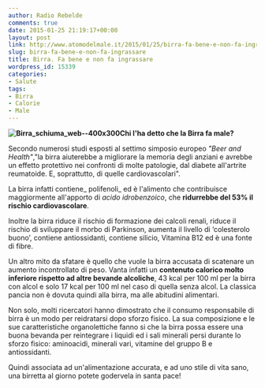 ```yaml
---
author: Radio Rebelde
comments: true
date: 2015-01-25 21:19:17+00:00
layout: post
link: http://www.atomodelmale.it/2015/01/25/birra-fa-bene-e-non-fa-ingrassare/
slug: birra-fa-bene-e-non-fa-ingrassare
title: Birra. Fa bene e non fa ingrassare
wordpress_id: 15339
categories:
- Salute
tags:
- Birra
- Calorie
- Male
---
```


**![Birra_schiuma_web--400x300](http://www.atomodelmale.it/wp-content/uploads/2015/01/Birra_schiuma_web-400x300-300x225.jpg)Chi l'ha detto che la Birra fa male?**

Secondo numerosi studi esposti al settimo simposio europeo _"Beer and Health"_,"la birra aiuterebbe a migliorare la memoria degli anziani e avrebbe un effetto protettivo nei confronti di molte patologie, dal diabete all'artrite reumatoide. E, soprattutto, di quelle cardiovascolari".

La birra infatti contiene_ polifenoli_ ed è l'alimento che contribuisce maggiormente all'apporto di _acido idrobenzoico_, che **ridurrebbe del 53% il rischio cardiovascolare**.

Inoltre la birra riduce il rischio di formazione dei calcoli renali, riduce il rischio di sviluppare il morbo di Parkinson, aumenta il livello di ‘colesterolo buono’, contiene antiossidanti, contiene silicio, Vitamina B12 ed è una fonte di fibre.



Un altro mito da sfatare è quello che vuole la birra accusata di scatenare un aumento incontrollato di peso. Vanta infatti un **contenuto calorico molto inferiore rispetto ad altre bevande alcoliche**, 43 kcal per 100 ml per la birra con alcol e solo 17 kcal per 100 ml nel caso di quella senza alcol. La classica pancia non è dovuta quindi alla birra, ma alle abitudini alimentari.

Non solo, molti ricercatori hanno dimostrato che il consumo responsabile di birra è un modo per reidratarsi dopo sforzo fisico. La sua composizione e le sue caratteristiche organolettiche fanno si che la birra possa essere una buona bevanda per reintegrare i liquidi ed i sali minerali persi durante lo sforzo fisico: aminoacidi, minerali vari, vitamine del gruppo B e antiossidanti.

Quindi associata ad un'alimentazione accurata, e ad uno stile di vita sano, una birretta al giorno potete godervela in santa pace!
